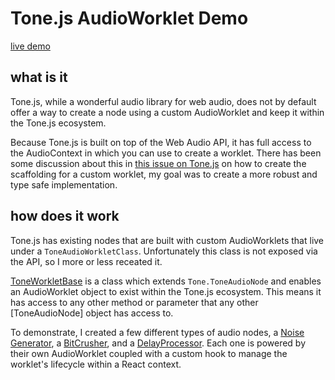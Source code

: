 # Tone.js AudioWorklet Demo

[live demo](https://tone-audioworklet-demo.vercel.app/)

## what is it

Tone.js, while a wonderful audio library for web audio, does not by default offer a way to create a node using a custom AudioWorklet and keep it within the Tone.js ecosystem.

Because Tone.js is built on top of the Web Audio API, it has full access to the AudioContext in which you can use to create a worklet. There has been some discussion about this in [this issue on Tone.js](https://github.com/Tonejs/Tone.js/issues/1138) on how to create the scaffolding for a custom worklet, my goal was to create a more robust and type safe implementation.

## how does it work

Tone.js has existing nodes that are built with custom AudioWorklets that live under a `ToneAudioWorkletClass`. Unfortunately this class is not exposed via the API, so I more or less receated it.

[ToneWorkletBase](/src/lib/ToneWorkletBase.ts) is a class which extends `Tone.ToneAudioNode` and enables an AudioWorklet object to exist within the Tone.js ecosystem. This means it has access to any other method or parameter that any other [ToneAudioNode] object has access to.

To demonstrate, I created a few different types of audio nodes, a [Noise Generator](src/lib/NoiseNode.ts), a [BitCrusher](/src/lib/BitCrusherNode.ts), and a [DelayProcessor](src/lib/DelayNode.ts). Each one is powered by their own AudioWorklet coupled with a custom hook to manage the worklet's lifecycle within a React context.
